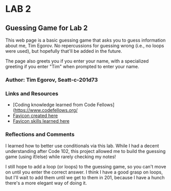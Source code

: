# LAB 2

## Guessing Game for Lab 2

This web page is a basic guessing game that asks you to guess information about me, Tim Egorov. No repercussions for guessing wrong (i.e., no loops were used), but hopefully that'll be added in the future. 

The page also greets you if you enter your name, with a specialized greeting if you enter "Tim" when prompted to enter your name.

### Author: Tim Egorov, Seatt-c-201d73

### Links and Resources

- [Coding knowledge learned from Code Fellows](https://www.codefellows.org/
- [Favicon created here](https://favicon.io/favicon-converter/)
- [Favicon skills learned here](https://www.digitalocean.com/community/tutorials/how-to-add-a-favicon-to-your-website-with-html)

### Reflections and Comments

I learned how to better use conditionals via this lab. While I had a decent understanding after Code 102, this project allowed me to build the guessing game (using if/else) while rarely checking my notes! 

I still hope to add a loop (or loops) to the guessing game, so you can't move on until you enter the correct answer. I think I have a good grasp on loops, but I'll wait to add them until we get to them in 201, because I have a hunch there's a more elegant way of doing it.